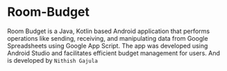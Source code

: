 # Room-Budget

Room Budget is a Java, Kotlin based Android application that performs operations like sending, receiving, and manipulating data from Google Spreadsheets using Google App Script. The app was developed using Android Studio and facilitates efficient budget management for users. And is developed by `Nithish Gajula`